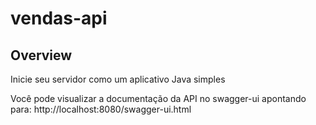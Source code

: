 # vendas-api

## Overview 

Inicie seu servidor como um aplicativo Java simples

Você pode visualizar a documentação da API no swagger-ui apontando para: http://localhost:8080/swagger-ui.html
